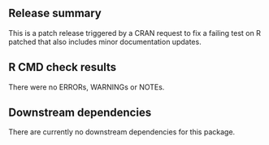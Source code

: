 ## Release summary

This is a patch release triggered by a CRAN request to fix a failing test on R
patched that also includes minor documentation updates.

## R CMD check results

There were no ERRORs, WARNINGs or NOTEs.

## Downstream dependencies

There are currently no downstream dependencies for this package.
